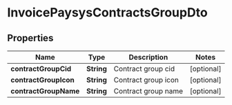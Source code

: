 # InvoicePaysysContractsGroupDto

## Properties
Name | Type | Description | Notes
------------ | ------------- | ------------- | -------------
**contractGroupCid** | **String** | Contract group cid |  [optional]
**contractGroupIcon** | **String** | Contract group icon |  [optional]
**contractGroupName** | **String** | Contract group name |  [optional]
